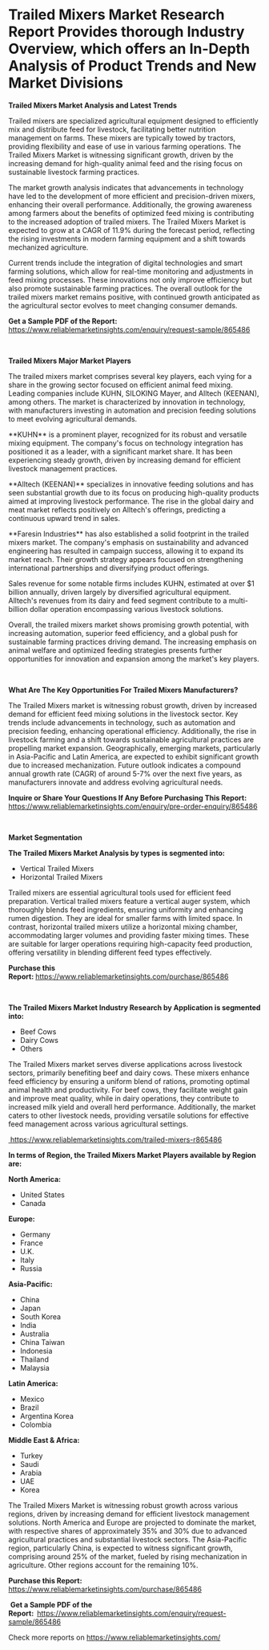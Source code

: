 <p><h1>Trailed Mixers Market Research Report Provides thorough Industry Overview, which offers an In-Depth Analysis of Product Trends and New Market Divisions</h1></p><p><strong>Trailed Mixers Market Analysis and Latest Trends</strong></p>
<p><p>Trailed mixers are specialized agricultural equipment designed to efficiently mix and distribute feed for livestock, facilitating better nutrition management on farms. These mixers are typically towed by tractors, providing flexibility and ease of use in various farming operations. The Trailed Mixers Market is witnessing significant growth, driven by the increasing demand for high-quality animal feed and the rising focus on sustainable livestock farming practices.</p><p>The market growth analysis indicates that advancements in technology have led to the development of more efficient and precision-driven mixers, enhancing their overall performance. Additionally, the growing awareness among farmers about the benefits of optimized feed mixing is contributing to the increased adoption of trailed mixers. The Trailed Mixers Market is expected to grow at a CAGR of 11.9% during the forecast period, reflecting the rising investments in modern farming equipment and a shift towards mechanized agriculture.</p><p>Current trends include the integration of digital technologies and smart farming solutions, which allow for real-time monitoring and adjustments in feed mixing processes. These innovations not only improve efficiency but also promote sustainable farming practices. The overall outlook for the trailed mixers market remains positive, with continued growth anticipated as the agricultural sector evolves to meet changing consumer demands.</p></p>
<p><strong>Get a Sample PDF of the Report:&nbsp;</strong> <a href="https://www.reliablemarketinsights.com/enquiry/request-sample/865486?utm_campaign=2281&utm_medium=2&utm_source=Github&utm_content=ia&utm_term=21022025&utm_id=trailed-mixers">https://www.reliablemarketinsights.com/enquiry/request-sample/865486</a></p>
<p>&nbsp;</p>
<p><strong>Trailed Mixers Major Market Players</strong></p>
<p><p>The trailed mixers market comprises several key players, each vying for a share in the growing sector focused on efficient animal feed mixing. Leading companies include KUHN, SILOKING Mayer, and Alltech (KEENAN), among others. The market is characterized by innovation in technology, with manufacturers investing in automation and precision feeding solutions to meet evolving agricultural demands.</p><p>**KUHN** is a prominent player, recognized for its robust and versatile mixing equipment. The company's focus on technology integration has positioned it as a leader, with a significant market share. It has been experiencing steady growth, driven by increasing demand for efficient livestock management practices.</p><p>**Alltech (KEENAN)** specializes in innovative feeding solutions and has seen substantial growth due to its focus on producing high-quality products aimed at improving livestock performance. The rise in the global dairy and meat market reflects positively on Alltech's offerings, predicting a continuous upward trend in sales.</p><p>**Faresin Industries** has also established a solid footprint in the trailed mixers market. The company's emphasis on sustainability and advanced engineering has resulted in campaign success, allowing it to expand its market reach. Their growth strategy appears focused on strengthening international partnerships and diversifying product offerings.</p><p>Sales revenue for some notable firms includes KUHN, estimated at over $1 billion annually, driven largely by diversified agricultural equipment. Alltech's revenues from its dairy and feed segment contribute to a multi-billion dollar operation encompassing various livestock solutions.</p><p>Overall, the trailed mixers market shows promising growth potential, with increasing automation, superior feed efficiency, and a global push for sustainable farming practices driving demand. The increasing emphasis on animal welfare and optimized feeding strategies presents further opportunities for innovation and expansion among the market's key players.</p></p>
<p>&nbsp;</p>
<p><strong>What Are The Key Opportunities For Trailed Mixers Manufacturers?</strong></p>
<p><p>The Trailed Mixers market is witnessing robust growth, driven by increased demand for efficient feed mixing solutions in the livestock sector. Key trends include advancements in technology, such as automation and precision feeding, enhancing operational efficiency. Additionally, the rise in livestock farming and a shift towards sustainable agricultural practices are propelling market expansion. Geographically, emerging markets, particularly in Asia-Pacific and Latin America, are expected to exhibit significant growth due to increased mechanization. Future outlook indicates a compound annual growth rate (CAGR) of around 5-7% over the next five years, as manufacturers innovate and address evolving agricultural needs.</p></p>
<p><strong>Inquire or Share Your Questions If Any Before Purchasing This Report:</strong> <a href="https://www.reliablemarketinsights.com/enquiry/pre-order-enquiry/865486?utm_campaign=2281&utm_medium=2&utm_source=Github&utm_content=ia&utm_term=21022025&utm_id=trailed-mixers">https://www.reliablemarketinsights.com/enquiry/pre-order-enquiry/865486</a></p>
<p>&nbsp;</p>
<p><strong>Market Segmentation</strong></p>
<p><strong>The Trailed Mixers Market Analysis by types is segmented into:</strong></p>
<p><ul><li>Vertical Trailed Mixers</li><li>Horizontal Trailed Mixers</li></ul></p>
<p><p>Trailed mixers are essential agricultural tools used for efficient feed preparation. Vertical trailed mixers feature a vertical auger system, which thoroughly blends feed ingredients, ensuring uniformity and enhancing rumen digestion. They are ideal for smaller farms with limited space. In contrast, horizontal trailed mixers utilize a horizontal mixing chamber, accommodating larger volumes and providing faster mixing times. These are suitable for larger operations requiring high-capacity feed production, offering versatility in blending different feed types effectively.</p></p>
<p><strong>Purchase this Report:&nbsp;</strong><a href="https://www.reliablemarketinsights.com/purchase/865486?utm_campaign=2281&utm_medium=2&utm_source=Github&utm_content=ia&utm_term=21022025&utm_id=trailed-mixers">https://www.reliablemarketinsights.com/purchase/865486</a></p>
<p>&nbsp;</p>
<p><strong>The Trailed Mixers Market Industry Research by Application is segmented into:</strong></p>
<p><ul><li>Beef Cows</li><li>Dairy Cows</li><li>Others</li></ul></p>
<p><p>The Trailed Mixers market serves diverse applications across livestock sectors, primarily benefiting beef and dairy cows. These mixers enhance feed efficiency by ensuring a uniform blend of rations, promoting optimal animal health and productivity. For beef cows, they facilitate weight gain and improve meat quality, while in dairy operations, they contribute to increased milk yield and overall herd performance. Additionally, the market caters to other livestock needs, providing versatile solutions for effective feed management across various agricultural settings.</p></p>
<p><a href="https://www.reliablemarketinsights.com/trailed-mixers-r865486?utm_campaign=2281&utm_medium=2&utm_source=Github&utm_content=ia&utm_term=21022025&utm_id=trailed-mixers">&nbsp;https://www.reliablemarketinsights.com/trailed-mixers-r865486</a></p>
<p><strong>In terms of Region, the Trailed Mixers Market Players available by Region are:</strong></p>
<p>
    <p> <strong> North America: </strong>
        <ul>
            <li>United States</li>
            <li>Canada</li>
        </ul>
        </p> 
    <p> <strong> Europe: </strong>
        <ul>
            <li>Germany</li>
            <li>France</li>
            <li>U.K.</li>
            <li>Italy</li>
            <li>Russia</li>
        </ul>
        </p> 
    <p> <strong> Asia-Pacific: </strong>
        <ul>
            <li>China</li>
            <li>Japan</li>
            <li>South Korea</li>
            <li>India</li>
            <li>Australia</li>
            <li>China Taiwan</li>
            <li>Indonesia</li>
            <li>Thailand</li>
            <li>Malaysia</li>
        </ul>
        </p> 
    <p> <strong> Latin America: </strong>
        <ul>
            <li>Mexico</li>
            <li>Brazil</li>
            <li>Argentina Korea</li>
            <li>Colombia</li>
        </ul>
        </p> 
    <p> <strong> Middle East & Africa: </strong>
        <ul>
            <li>Turkey</li>
            <li>Saudi</li>
            <li>Arabia</li>
            <li>UAE</li>
            <li>Korea</li>
        </ul>
    </p>
    </p>
<p><p>The Trailed Mixers Market is witnessing robust growth across various regions, driven by increasing demand for efficient livestock management solutions. North America and Europe are projected to dominate the market, with respective shares of approximately 35% and 30% due to advanced agricultural practices and substantial livestock sectors. The Asia-Pacific region, particularly China, is expected to witness significant growth, comprising around 25% of the market, fueled by rising mechanization in agriculture. Other regions account for the remaining 10%.</p></p>
<p><strong>Purchase this Report: </strong><a href="https://www.reliablemarketinsights.com/purchase/865486?utm_campaign=2281&utm_medium=2&utm_source=Github&utm_content=ia&utm_term=21022025&utm_id=trailed-mixers">https://www.reliablemarketinsights.com/purchase/865486</a></p>
<p>&nbsp;<strong>Get a Sample PDF of the Report:&nbsp;&nbsp;</strong><a href="https://www.reliablemarketinsights.com/enquiry/request-sample/865486?utm_campaign=2281&utm_medium=2&utm_source=Github&utm_content=ia&utm_term=21022025&utm_id=trailed-mixers">https://www.reliablemarketinsights.com/enquiry/request-sample/865486</a></p>
<p><strong></strong></p>
<p>Check more reports on <a href="https://www.reliablemarketinsights.com/?utm_campaign=2281&utm_medium=2&utm_source=Github&utm_content=ia&utm_term=21022025&utm_id=trailed-mixers">https://www.reliablemarketinsights.com/</a></p>